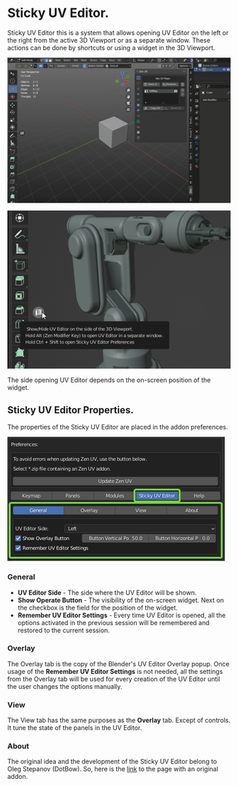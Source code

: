 # Sticky UV Editor.

Sticky UV Editor this is a system that allows opening UV Editor on the left or the right from the active 3D Viewport or as a separate window. These actions can be done by shortcuts or using a widget in the 3D Viewport.

![](img/screen/sticky_uv_editor/sticky_uv_editor_preview.gif)

![](img/screen/sticky_uv_editor/stk_widget.png)

The side opening UV Editor depends on the on-screen position of the widget.

## Sticky UV Editor Properties.

The properties of the Sticky UV Editor are placed in the addon preferences.

![](img/screen/sticky_uv_editor/stk_uv_ed_prefs.png)

### General

 - **UV Editor Side** - The side where the UV Editor will be shown.
 - **Show Operate Button** - The visibility of the on-screen widget. Next on the checkbox is the field for the position of the widget.
 - **Remember UV Editor Settings** - Every time UV Editor is opened, all the options activated in the previous session will be remembered and restored to the current session.

### Overlay

The Overlay tab is the copy of the Blender's UV Editor Overlay popup. Once usage of the **Remember UV Editor Settings** is not needed, all the settings from the Overlay tab will be used for every creation of the UV Editor until the user changes the options manually.

### View

The View tab has the same purposes as the **Overlay** tab. Except of controls. It tune the state of the panels in the UV Editor.

### About

The original idea and the development of the Sticky UV Editor belong to Oleg Stepanov (DotBow).
So, here is the [link](https://github.com/DotBow/Blender-Sticky-UV-Editor-Add-on) to the page with an original addon.